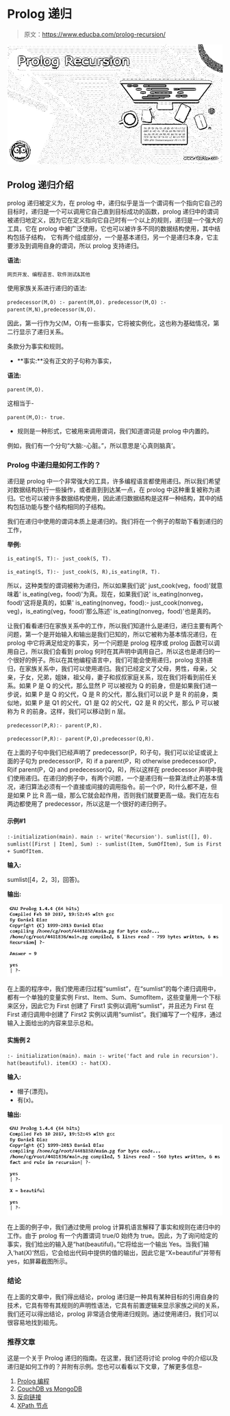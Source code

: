 # Prolog 递归

> 原文：<https://www.educba.com/prolog-recursion/>

![Prolog Recursion](img/0c0931094b982b2f28dc5402f9fc83bd.png)



## Prolog 递归介绍

prolog 递归被定义为，在 prolog 中，递归似乎是当一个谓词有一个指向它自己的目标时，递归是一个可以调用它自己直到目标成功的函数，prolog 递归中的谓词被递归地定义，因为它在定义指向它自己时有一个以上的规则，递归是一个强大的工具，它在 prolog 中被广泛使用，它也可以被许多不同的数据结构使用，其中结构包括子结构， 它有两个组成部分，一个是基本递归，另一个是递归本身，它主要涉及到调用自身的谓词，所以 prolog 支持递归。

**语法:**

<small>网页开发、编程语言、软件测试&其他</small>

使用家族关系进行递归的语法:

`predecessor(M,O) :- parent(M,O).
predecessor(M,O) :- parent(M,N),predecessor(N,O).`

因此，第一行作为父(M，O)有一些事实，它将被实例化，这也称为基础情况，第二行显示了递归关系。

条款分为事实和规则。

*   **事实:**没有正文的子句称为事实，

**语法:**

`parent(M,O).`

这相当于-

`parent(M,O):- true.`

*   规则是一种形式，它被用来调用谓词，我们知道谓词是 prolog 中内置的。

例如，我们有一个分句“大脑:-心脏。”，所以意思是‘心真则脑真’。

### Prolog 中递归是如何工作的？

递归是 prolog 中一个非常强大的工具，许多编程语言都使用递归。所以我们希望对数据结构执行一些操作，或者直到到达某一点，在 prolog 中这种重复被称为递归。它也可以被许多数据结构使用，因此递归数据结构是这样一种结构，其中的结构包括功能与整个结构相同的子结构。

我们在递归中使用的谓词本质上是递归的。我们将在一个例子的帮助下看到递归的工作，

**举例:**

`is_eating(S, T):- just_cook(S, T).`

`is_eating(S, T):- just_cook(S, R),is_eating(R, T).`

所以，这种类型的谓词被称为递归，所以如果我们说' just_cook(veg，food)'就意味着' is_eating(veg，food)'为真。现在，如果我们说' is_eating(nonveg，food)'这将是真的，如果' is_eating(nonveg，food):- just_cook(nonveg，veg)，is_eating(veg，food)'那么陈述' is_eating(nonveg，food)'也是真的。

让我们看看递归在家族关系中的工作，所以我们知道什么是递归，递归主要有两个问题，第一个是开始输入和输出是我们已知的，所以它被称为基本情况递归，在 prolog 中它将满足给定的事实，另一个问题是 prolog 程序或 prolog 函数可以调用自己，所以我们会看到 prolog 何时在其声明中调用自己，所以这也是递归的一个很好的例子。所以在其他编程语言中，我们可能会使用递归，prolog 支持递归，在家族关系中，我们可以使用递归。我们已经定义了父母，男性，母亲，父亲，子女，兄弟，姐妹，祖父母，妻子和叔叔家庭关系，现在我们将看到前任关系。如果 P 是 Q 的父代，那么显然 P 可以被视为 Q 的前身，但是如果我们进一步说，如果 P 是 Q 的父代，Q 是 R 的父代，那么我们可以说 P 是 R 的前身，类似地，如果 P 是 Q1 的父代，Q1 是 Q2 的父代，Q2 是 R 的父代，那么 P 可以被称为 R 的前身。这样，我们可以移动到 n 层。

`predecessor(P,R):- parent(P,R).`

`predecessor(P,R):- parent(P,Q),predecessor(Q,R).`

在上面的子句中我们已经声明了 predecessor(P，R)子句，我们可以论证或说上面的子句为 predecessor(P，R) if a parent(P，R) otherwise predecessor(P，R)if parent(P，Q) and predecessor(Q，R)，所以这样在 predecessor 声明中我们使用递归。在递归的例子中，有两个问题，一个是递归有一些算法终止的基本情况，递归算法必须有一个直接或间接的调用指令。前一个(P，R)什么都不是，但是如果 P 比 R 高一级，那么它就会起作用，否则我们就要更高一级。我们在左右两边都使用了 predecessor，所以这是一个很好的递归例子。

#### 示例#1

`:-initialization(main).
main :- write('Recursion').
sumlist([], 0).
sumlist([First | Item], Sum) :-
sumlist(Item, SumOfItem),
Sum is First + SumOfItem.`

**输入:**

sumlist([4，2，3]，回答)。

**输出:**

![2](img/e06ae3f3fa2ee857070a06f87b303931.png)



在上面的程序中，我们使用递归过程“sumlist”，在“sumlist”的每个递归调用中，都有一个单独的变量实例 First、Item、Sum、SumofItem，这些变量用一个下标来区分，因此它为 First 创建了 First1 实例以调用“sumlist”，并且还为 First 在 First 递归调用中创建了 First2 实例以调用“sumlist”。我们编写了一个程序，通过输入上面给出的内容来显示总和。

#### 实施例 2

`:- initialization(main).
main :- write('fact and rule in recursion').
hat(beautiful).
item(X) :- hat(X).`

**输入:**

*   帽子(漂亮)。
*   有(x)。

**输出:**

![3](img/6cb9fa54a8acfd198596a91c2b457ec8.png)



在上面的例子中，我们通过使用 prolog 计算机语言解释了事实和规则在递归中的工作。由于 prolog 有一个内置谓词 true/0 始终为 true。因此，为了询问给定的事实，我们给出的输入是“hat(beautiful)。”它将给出一个输出 Yes。当我们输入‘hat(X)’然后，它会给出代码中提供的值的输出，因此它是“X=beautiful”并带有 yes，如屏幕截图所示。

### 结论

在上面的文章中，我们得出结论，prolog 递归是一种具有某种目标的引用自身的技术，它具有带有其规则的声明性语法，它具有前置逻辑来显示家族之间的关系，我们还可以得出结论，prolog 非常适合使用递归规则。通过使用递归，我们可以很容易地找到祖先。

### 推荐文章

这是一个关于 Prolog 递归的指南。在这里，我们还将讨论 prolog 中的介绍以及递归是如何工作的？并附有示例。您也可以看看以下文章，了解更多信息–

1.  [Prolog 编程](https://www.educba.com/prolog-programming/)
2.  [CouchDB vs MongoDB](https://www.educba.com/couchdb-vs-mongodb/)
3.  [反向链接](https://www.educba.com/backward-chaining/)
4.  [XPath 节点](https://www.educba.com/xpath-nodes/)





